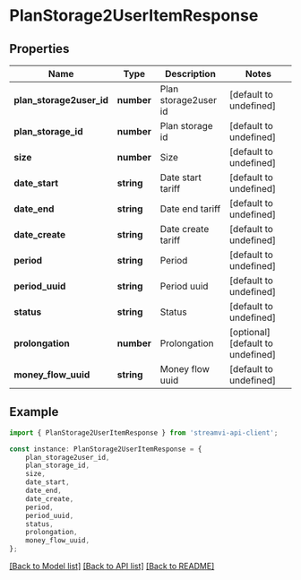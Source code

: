 # PlanStorage2UserItemResponse


## Properties

Name | Type | Description | Notes
------------ | ------------- | ------------- | -------------
**plan_storage2user_id** | **number** | Plan storage2user id | [default to undefined]
**plan_storage_id** | **number** | Plan storage id | [default to undefined]
**size** | **number** | Size | [default to undefined]
**date_start** | **string** | Date start tariff | [default to undefined]
**date_end** | **string** | Date end tariff | [default to undefined]
**date_create** | **string** | Date create tariff | [default to undefined]
**period** | **string** | Period | [default to undefined]
**period_uuid** | **string** | Period uuid | [default to undefined]
**status** | **string** | Status | [default to undefined]
**prolongation** | **number** | Prolongation | [optional] [default to undefined]
**money_flow_uuid** | **string** | Money flow uuid | [default to undefined]

## Example

```typescript
import { PlanStorage2UserItemResponse } from 'streamvi-api-client';

const instance: PlanStorage2UserItemResponse = {
    plan_storage2user_id,
    plan_storage_id,
    size,
    date_start,
    date_end,
    date_create,
    period,
    period_uuid,
    status,
    prolongation,
    money_flow_uuid,
};
```

[[Back to Model list]](../README.md#documentation-for-models) [[Back to API list]](../README.md#documentation-for-api-endpoints) [[Back to README]](../README.md)
